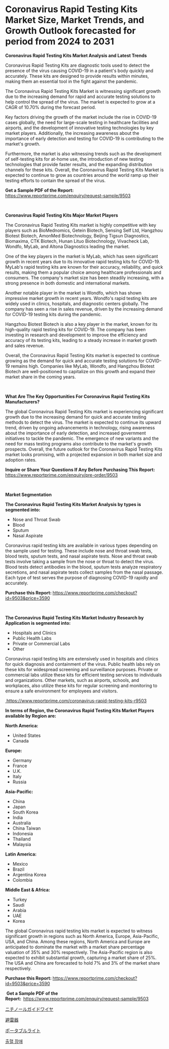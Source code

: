 <p><h1>Coronavirus Rapid Testing Kits Market Size, Market Trends, and Growth Outlook forecasted for period from 2024 to 2031</h1></p><p><strong>Coronavirus Rapid Testing Kits Market Analysis and Latest Trends</strong></p>
<p><p>Coronavirus Rapid Testing Kits are diagnostic tools used to detect the presence of the virus causing COVID-19 in a patient's body quickly and accurately. These kits are designed to provide results within minutes, making them an essential tool in the fight against the pandemic.</p><p>The Coronavirus Rapid Testing Kits Market is witnessing significant growth due to the increasing demand for rapid and accurate testing solutions to help control the spread of the virus. The market is expected to grow at a CAGR of 10.70% during the forecast period.</p><p>Key factors driving the growth of the market include the rise in COVID-19 cases globally, the need for large-scale testing in healthcare facilities and airports, and the development of innovative testing technologies by key market players. Additionally, the increasing awareness about the importance of early detection and testing for COVID-19 is contributing to the market's growth.</p><p>Furthermore, the market is also witnessing trends such as the development of self-testing kits for at-home use, the introduction of new testing technologies that provide faster results, and the expanding distribution channels for these kits. Overall, the Coronavirus Rapid Testing Kits Market is expected to continue to grow as countries around the world ramp up their testing efforts to contain the spread of the virus.</p></p>
<p><strong>Get a Sample PDF of the Report:&nbsp;</strong> <a href="https://www.reportprime.com/enquiry/request-sample/9503">https://www.reportprime.com/enquiry/request-sample/9503</a></p>
<p>&nbsp;</p>
<p><strong>Coronavirus Rapid Testing Kits Major Market Players</strong></p>
<p><p>The Coronavirus Rapid Testing Kits market is highly competitive with key players such as BioMednomics, Getein Biotech, Sensing Self Ltd, Hangzhou Biotest Biotech, AmonMed Biotechnology, Beijing Tigsun Diagnostics, Biomaxima, CTK Biotech, Hunan Lituo Biotechnology, Vivacheck Lab, Wondfo, MyLab, and Altona Diagnostics leading the market.</p><p>One of the key players in the market is MyLab, which has seen significant growth in recent years due to its innovative rapid testing kits for COVID-19. MyLab's rapid testing kits are known for their accuracy, reliability, and quick results, making them a popular choice among healthcare professionals and consumers. The company's market size has been steadily increasing, with a strong presence in both domestic and international markets.</p><p>Another notable player in the market is Wondfo, which has shown impressive market growth in recent years. Wondfo's rapid testing kits are widely used in clinics, hospitals, and diagnostic centers globally. The company has seen a rise in sales revenue, driven by the increasing demand for COVID-19 testing kits during the pandemic.</p><p>Hangzhou Biotest Biotech is also a key player in the market, known for its high-quality rapid testing kits for COVID-19. The company has been investing in research and development to improve the efficiency and accuracy of its testing kits, leading to a steady increase in market growth and sales revenue.</p><p>Overall, the Coronavirus Rapid Testing Kits market is expected to continue growing as the demand for quick and accurate testing solutions for COVID-19 remains high. Companies like MyLab, Wondfo, and Hangzhou Biotest Biotech are well-positioned to capitalize on this growth and expand their market share in the coming years.</p></p>
<p>&nbsp;</p>
<p><strong>What Are The Key Opportunities For Coronavirus Rapid Testing Kits Manufacturers?</strong></p>
<p><p>The global Coronavirus Rapid Testing Kits market is experiencing significant growth due to the increasing demand for quick and accurate testing methods to detect the virus. The market is expected to continue its upward trend, driven by ongoing advancements in technology, rising awareness about the importance of early detection, and increased government initiatives to tackle the pandemic. The emergence of new variants and the need for mass testing programs also contribute to the market's growth prospects. Overall, the future outlook for the Coronavirus Rapid Testing Kits market looks promising, with a projected expansion in both market size and adoption rates.</p></p>
<p><strong>Inquire or Share Your Questions If Any Before Purchasing This Report:</strong> <a href="https://www.reportprime.com/enquiry/pre-order/9503">https://www.reportprime.com/enquiry/pre-order/9503</a></p>
<p>&nbsp;</p>
<p><strong>Market Segmentation</strong></p>
<p><strong>The Coronavirus Rapid Testing Kits Market Analysis by types is segmented into:</strong></p>
<p><ul><li>Nose and Throat Swab</li><li>Blood</li><li>Sputum</li><li>Nasal Aspirate</li></ul></p>
<p><p>Coronavirus rapid testing kits are available in various types depending on the sample used for testing. These include nose and throat swab tests, blood tests, sputum tests, and nasal aspirate tests. Nose and throat swab tests involve taking a sample from the nose or throat to detect the virus. Blood tests detect antibodies in the blood, sputum tests analyze respiratory secretions, and nasal aspirate tests collect samples from the nasal passage. Each type of test serves the purpose of diagnosing COVID-19 rapidly and accurately.</p></p>
<p><strong>Purchase this Report:&nbsp;</strong><a href="https://www.reportprime.com/checkout?id=9503&price=3590">https://www.reportprime.com/checkout?id=9503&price=3590</a></p>
<p>&nbsp;</p>
<p><strong>The Coronavirus Rapid Testing Kits Market Industry Research by Application is segmented into:</strong></p>
<p><ul><li>Hospitals and Clinics</li><li>Public Health Labs</li><li>Private or Commercial Labs</li><li>Other</li></ul></p>
<p><p>Coronavirus rapid testing kits are extensively used in hospitals and clinics for quick diagnosis and containment of the virus. Public health labs rely on these kits for widespread screening and surveillance purposes. Private or commercial labs utilize these kits for efficient testing services to individuals and organizations. Other markets, such as airports, schools, and workplaces, also utilize these kits for regular screening and monitoring to ensure a safe environment for employees and visitors.</p></p>
<p><a href="https://www.reportprime.com/coronavirus-rapid-testing-kits-r9503">&nbsp;https://www.reportprime.com/coronavirus-rapid-testing-kits-r9503</a></p>
<p><strong>In terms of Region, the Coronavirus Rapid Testing Kits Market Players available by Region are:</strong></p>
<p>
    <p> <strong> North America: </strong>
        <ul>
            <li>United States</li>
            <li>Canada</li>
        </ul>
        </p> 
    <p> <strong> Europe: </strong>
        <ul>
            <li>Germany</li>
            <li>France</li>
            <li>U.K.</li>
            <li>Italy</li>
            <li>Russia</li>
        </ul>
        </p> 
    <p> <strong> Asia-Pacific: </strong>
        <ul>
            <li>China</li>
            <li>Japan</li>
            <li>South Korea</li>
            <li>India</li>
            <li>Australia</li>
            <li>China Taiwan</li>
            <li>Indonesia</li>
            <li>Thailand</li>
            <li>Malaysia</li>
        </ul>
        </p> 
    <p> <strong> Latin America: </strong>
        <ul>
            <li>Mexico</li>
            <li>Brazil</li>
            <li>Argentina Korea</li>
            <li>Colombia</li>
        </ul>
        </p> 
    <p> <strong> Middle East & Africa: </strong>
        <ul>
            <li>Turkey</li>
            <li>Saudi</li>
            <li>Arabia</li>
            <li>UAE</li>
            <li>Korea</li>
        </ul>
    </p>
    </p>
<p><p>The global Coronavirus rapid testing kits market is expected to witness significant growth in regions such as North America, Europe, Asia-Pacific, USA, and China. Among these regions, North America and Europe are anticipated to dominate the market with a market share percentage valuation of 35% and 30% respectively. The Asia-Pacific region is also expected to exhibit substantial growth, capturing a market share of 25%. The USA and China are forecasted to hold 7% and 3% of the market share respectively.</p></p>
<p><strong>Purchase this Report: </strong><a href="https://www.reportprime.com/checkout?id=9503&price=3590">https://www.reportprime.com/checkout?id=9503&price=3590</a></p>
<p>&nbsp;<strong>Get a Sample PDF of the Report:&nbsp;&nbsp;</strong><a href="https://www.reportprime.com/enquiry/request-sample/9503">https://www.reportprime.com/enquiry/request-sample/9503</a></p>
<p><strong></strong></p>
<p><p><a href="https://medium.com/@tigerprawn1996/%E3%83%8B%E3%83%81%E3%83%8E%E3%83%BC%E3%83%AB%E3%82%AC%E3%82%A4%E3%83%89%E3%83%AF%E3%82%A4%E3%83%A4%E3%83%BC%E3%81%AE%E5%B8%82%E5%A0%B4%E5%8B%95%E5%90%91%E3%81%A8%E5%B8%82%E5%A0%B4%E5%88%86%E6%9E%90%E3%81%AF-2024%E5%B9%B4%E3%81%8B%E3%82%892031%E5%B9%B4%E3%81%BE%E3%81%A7%E3%81%AE%E6%9C%9F%E9%96%93%E3%81%AB%E4%BA%88%E6%B8%AC%E3%81%95%E3%82%8C%E3%81%A6%E3%81%84%E3%81%BE%E3%81%99-cb5cea76f9b5">ニチノールガイドワイヤ</a></p><p><a href="https://github.com/DwightHuels1/Market-Research-Report-List-1/blob/main/392808278550.md">避雷器</a></p><p><a href="https://github.com/tanyaali3/Market-Research-Report-List-1/blob/main/946200878549.md">ポータブルライト</a></p><p><a href="https://medium.com/@othaleffler66/%EC%B6%9C%ED%98%88-%EC%9E%A5%EC%95%A0-%EC%8B%9C%EC%9E%A5-%EC%A7%80%ED%91%9C-%ED%95%B4%EB%8F%85-%EC%8B%9C%EC%9E%A5-%EC%A0%90%EC%9C%A0%EC%9C%A8-%ED%8A%B8%EB%A0%8C%EB%93%9C-%EB%B0%8F-%EC%84%B1%EC%9E%A5-%ED%8C%A8%ED%84%B4-26a092cc7316">출혈 장애</a></p></p>